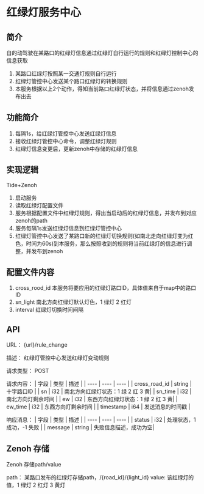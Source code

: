 # 红绿灯服务中心

## 简介

自的动驾驶在某路口的红绿灯信息通过红绿灯自行运行的规则和红绿灯控制中心的信息获取

1. 某路口红绿灯按照某一交通灯规则自行运行
2. 红绿灯管控中心发送某个路口红绿灯的转换规则
3. 本服务根据以上2个动作，得知当前路口红绿灯状态，并将信息通过zenoh发布出去
   
## 功能简介
1. 每隔1s，给红绿灯管控中心发送红绿灯信息
2. 接收红绿灯管控中心命令，调整红绿灯规则
3. 红绿灯信息变更后，更新zenoh中存储的红绿灯信息

## 实现逻辑
Tide+Zenoh
1. 启动服务
2. 读取红绿灯配置文件
3. 服务根据配置文件中红绿灯规则，得出当启动后的红绿灯信息，并发布到对应zenoh的path
4. 服务每隔1s发送红绿灯信息到红绿灯管控中心
5. 红绿灯管控中心发送了某路口新的红绿灯切换规则(如南北走向红绿灯变为红色，时间为60s)到本服务，那么按照收到的规则将当前红绿灯的信息进行调整，并发布到zenoh

## 配置文件内容
1. cross_rood_id 本服务将要应用的红绿灯路口ID，具体值来自于map中的路口ID
2. sn_light 南北方向红绿灯默认灯色，1 绿灯 2 红灯
3. interval 红绿灯切换时间间隔

## API

URL： {url}/rule_change
   
描述：  红绿灯管控中心发送红绿灯变动规则

请求类型： POST

请求内容：
|  字段   | 类型  | 描述  |
|  ----  | ----  | ----  |
| cross_road_id  | string | 十字路口ID |
| sn             | i32    | 南北方向红绿灯状态：1 绿 2 红 3 黄|
| sn_time        | i32    | 南北方向灯剩余时间               |
| ew             | i32    | 东西方向红绿灯状态：1 绿 2 红 3 黄|
| ew_time        | i32    | 东西方向灯剩余时间               |
| timestamp      | i64    | 发送消息的时间戳                |

响应消息：
|  字段    | 类型    | 描述  |
|  ----   | ----    | ----  |
| status  | i32     | 处理状态，1 成功，-1 失败 |
| message | string  | 失败信息描述，成功为空|


## Zenoh 存储
Zenoh 存储path/value

path： 某路口发布的红绿灯存储path，/{road_id}/{light_id}
value: 该红绿灯的值，1 绿灯 2 红灯 3 黄灯
